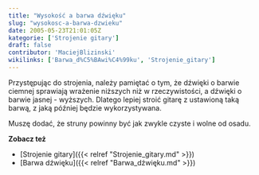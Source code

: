 ```yaml
---
title: "Wysokość a barwa dźwięku"
slug: "wysokosc-a-barwa-dzwieku"
date: 2005-05-23T21:01:05Z
kategorie: ['Strojenie gitary']
draft: false
contributor: 'MaciejBlizinski'
wikilinks: ['Barwa_d%C5%BAwi%C4%99ku', 'Strojenie_gitary']
---
```

Przystępując do strojenia, należy pamiętać o tym, że dźwięki o barwie
ciemnej sprawiają wrażenie niższych niż w rzeczywistości, a dźwięki o
barwie jasnej - wyższych. Dlatego lepiej stroić gitarę z ustawioną taką
barwą, z jaką później będzie wykorzystywana.

Muszę dodać, że struny powinny być jak zwykle czyste i wolne od osadu.

**Zobacz też**

  - [Strojenie gitary]({{< relref "Strojenie_gitary.md" >}})
  - [Barwa dźwięku]({{< relref "Barwa_dźwięku.md" >}})

